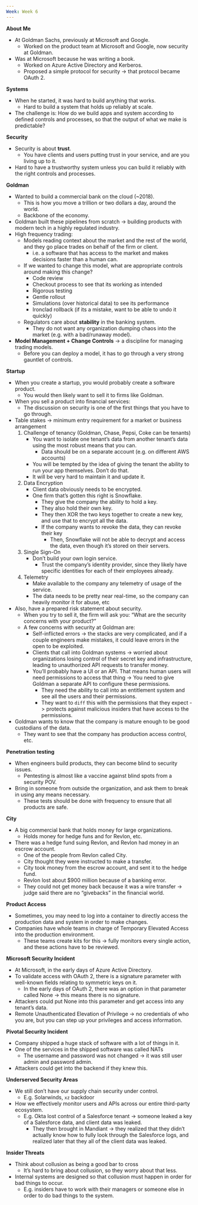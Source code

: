```yaml
---
Week: Week 6
---
```

**About Me**

- At Goldman Sachs, previously at Microsoft and Google.
    - Worked on the product team at Microsoft and Google, now security at Goldman.
- Was at Microsoft because he was writing a book.
    - Worked on Azure Active Directory and Kerberos.
    - Proposed a simple protocol for security -> that protocol became OAuth 2.

**Systems**

- When he started, it was hard to build anything that works.
    - Hard to build a system that holds up reliably at scale.
- The challenge is: How do we build apps and system according to defined controls and processes, so that the output of what we make is predictable?

**Security**

- Security is about **trust**.
    - You have clients and users putting trust in your service, and are you living up to it.
- Hard to have a trustworthy system unless you can build it reliably with the right controls and processes.

**Goldman**

- Wanted to build a commercial bank on the cloud (~2018).
    - This is how you move a trillion or two dollars a day, around the world.
    - Backbone of the economy.
- Goldman built these pipelines from scratch -> building products with modern tech in a highly regulated industry.
- High frequency trading:
    - Models reading context about the market and the rest of the world, and they go place trades on behalf of the firm or client.
        - i.e. a software that has access to the market and makes decisions faster than a human can.
    - If we wanted to change this model, what are appropriate controls around making this change?
        - Code review
        - Checkout process to see that its working as intended
        - Rigorous testing
        - Gentle rollout
        - Simulations (over historical data) to see its performance
        - Ironclad rollback (if its a mistake, want to be able to undo it quickly)
    - Regulators care about **stability** in the banking system.
        - They do not want any organization dumping chaos into the market (e.g. with a bad/runaway model).
- **Model Management + Change Controls** -> a discipline for managing trading models.
    - Before you can deploy a model, it has to go through a very strong gauntlet of controls.

**Startup**

- When you create a startup, you would probably create a software product.
    - You would then likely want to sell it to firms like Goldman.
- When you sell a product into financial services:
    - The discussion on security is one of the first things that you have to go through.
- Table stakes -> minimum entry requirement for a market or business arrangement
    1. Challenge of tenancy (Goldman, Chase, Pepsi, Coke can be tenants)
        - You want to isolate one tenant’s data from another tenant’s data using the most robust means that you can.
            - Data should be on a separate account (e.g. on different AWS accounts)
        - You will be tempted by the idea of giving the tenant the ability to run your app themselves. Don’t do that.
        - It will be very hard to maintain it and update it.
    2. Data Encryption
        - Client data obviously needs to be encrypted.
        - One firm that’s gotten this right is Snowflake.
            - They give the company the ability to hold a key.
            - They also hold their own key.
            - They then XOR the two keys together to create a new key, and use that to encrypt all the data.
            - If the company wants to revoke the data, they can revoke their key
                - Then, Snowflake will not be able to decrypt and access the data, even though it’s stored on their servers.
    3. Single Sign-On
        - Don’t build your own login service.
            - Trust the company’s identity provider, since they likely have specific identities for each of their employees already.
    4. Telemetry
        - Make available to the company any telemetry of usage of the service.
        - The data needs to be pretty near real-time, so the company can heavily monitor it for abuse, etc
- Also, have a prepared risk statement about security.
    - When you try to sell it, the firm will ask you: “What are the security concerns with your product?”
    - A few concerns with security at Goldman are:
        - Self-inflicted errors -> the stacks are very complicated, and if a couple engineers make mistakes, it could leave errors in the open to be exploited.
        - Clients that call into Goldman systems -> worried about organizations losing control of their secret key and infrastructure, leading to unauthorized API requests to transfer money.
        - You’ll probably have a UI or an API. That means human users will need permissions to access that thing -> You need to give Goldman a separate API to configure these permissions.
            - They need the ability to call into an entitlement system and see all the users and their permissions.
            - They want to `diff` this with the permissions that they expect -> protects against malicious insiders that have access to the permissions.
- Goldman wants to know that the company is mature enough to be good custodians of the data.
    - They want to see that the company has production access control, etc.

**Penetration testing**

- When engineers build products, they can become blind to security issues.
    - Pentesting is almost like a vaccine against blind spots from a security POV.
- Bring in someone from outside the organization, and ask them to break in using any means necessary.
    - These tests should be done with frequency to ensure that all products are safe.

**City**

- A big commercial bank that holds money for large organizations.
    - Holds money for hedge funs and for Revlon, etc.
- There was a hedge fund suing Revlon, and Revlon had money in an escrow account.
    - One of the people from Revlon called City.
    - City thought they were instructed to make a transfer.
    - City took money from the escrow account, and sent it to the hedge fund.
    - Revlon lost about $900 million because of a banking error.
    - They could not get money back because it was a wire transfer -> judge said there are no “givebacks” in the financial world.

**Product Access**

- Sometimes, you may need to log into a container to directly access the production data and system in order to make changes.
- Companies have whole teams in charge of Temporary Elevated Access into the production environment.
    - These teams create kits for this -> fully monitors every single action, and these actions have to be reviewed.

**Microsoft Security Incident**

- At Microsoft, in the early days of Azure Active Directory.
- To validate access with OAuth 2, there is a signature parameter with well-known fields relating to symmetric keys on it.
    - In the early days of OAuth 2, there was an option in that parameter called None -> this means there is no signature.
- Attackers could put None into this parameter and get access into any tenant’s data.
- Remote Unauthenticated Elevation of Privilege -> no credentials of who you are, but you can step up your privileges and access information.

**Pivotal Security Incident**

- Company shipped a huge stack of software with a lot of things in it.
- One of the services in the shipped software was called NATs
    - The username and password was not changed -> it was still user admin and password admin.
- Attackers could get into the backend if they knew this.

**Underserved Security Areas**

- We still don’t have our supply chain security under control.
    - E.g. Solarwinds, `xz` backdoor
- How we effectively monitor users and APIs across our entire third-party ecosystem.
    - E.g. Okta lost control of a Salesforce tenant -> someone leaked a key of a Salesforce data, and client data was leaked.
        - They then brought in Mandiant -> they realized that they didn’t actually know how to fully look through the Salesforce logs, and realized later that they all of the client data was leaked.

**Insider Threats**

- Think about collusion as being a good bar to cross
    - It’s hard to bring about collusion, so they worry about that less.
- Internal systems are designed so that collusion must happen in order for bad things to occur.
    - E.g. insiders have to work with their managers or someone else in order to do bad things to the system.